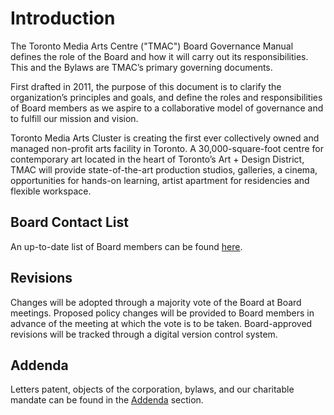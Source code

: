 # Introduction

The Toronto Media Arts Centre \("TMAC"\) Board Governance Manual defines the role of the Board and how it will carry out its responsibilities. This and the Bylaws are TMAC’s primary governing documents.

First drafted in 2011, the purpose of this document is to clarify the organization’s principles and goals, and define the roles and responsibilities of Board members as we aspire to a collaborative model of governance and to fulfill our mission and vision.

Toronto Media Arts Cluster is creating the first ever collectively owned and managed non-profit arts facility in Toronto. A 30,000-square-foot centre for contemporary art located in the heart of Toronto’s Art + Design District, TMAC will provide state-of-the-art production studios, galleries, a cinema, opportunities for hands-on learning, artist apartment for residencies and flexible workspace.

## Board Contact List

An up-to-date list of Board members can be found [here](/director-register.md).

## Revisions

Changes will be adopted through a majority vote of the Board at Board meetings. Proposed policy changes will be provided to Board members in advance of the meeting at which the vote is to be taken. Board-approved revisions will be tracked through a digital version control system.

## Addenda

Letters patent, objects of the corporation, bylaws, and our charitable mandate can be found in the [Addenda](/addenda.md) section.

